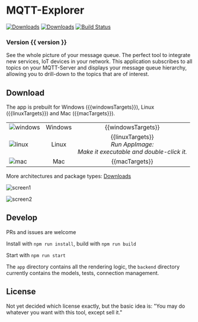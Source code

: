 # MQTT-Explorer
[![Downloads](https://img.shields.io/github/release/thomasnordquist/mqtt-explorer.svg)](https://travis-ci.org/thomasnordquist/MQTT-Explorer/releases)
[![Downloads](https://img.shields.io/github/downloads/thomasnordquist/mqtt-explorer/total.svg)](https://travis-ci.org/thomasnordquist/MQTT-Explorer/releases)
[![Build Status](https://travis-ci.org/thomasnordquist/MQTT-Explorer.svg?branch=master)](https://travis-ci.org/thomasnordquist/MQTT-Explorer)

### Version {{ version }}
See the whole picture of your message queue.
The perfect tool to integrate new services, IoT devices in your network.
This application subscribes to all topics on your MQTT-Server and displays your message queue hierarchy, allowing you to drill-down to the topics that are of interest.

## Download
The app is prebuilt for Windows ({{windowsTargets}}), Linux ({{linuxTargets}}) and Mac ({{macTargets}}).

<center>

| | | | 
|:----------|:-------------:|:------:|
| ![windows](https://user-images.githubusercontent.com/7721625/51445407-b4172080-1d04-11e9-8c70-d8413d1d6d8b.png) | Windows | {{windowsTargets}} |
| ![linux](https://user-images.githubusercontent.com/7721625/51445392-947ff800-1d04-11e9-8c7f-a30efb755651.png) | Linux | {{linuxTargets}}<br>*Run AppImage:<br>Make it executable and double-click it.* | 
| ![mac](https://user-images.githubusercontent.com/7721625/51445390-921d9e00-1d04-11e9-8339-351469ef20ae.png) | Mac | {{macTargets}} | 

</center>

More architectures and package types: [Downloads](https://github.com/thomasnordquist/MQTT-Explorer/releases)

![screen1](https://user-images.githubusercontent.com/7721625/51441563-41418180-1cd3-11e9-893b-c22f6a6c3695.png)

![screen2](https://user-images.githubusercontent.com/7721625/51441470-59fd6780-1cd2-11e9-925f-bc491027300c.png)


## Develop
PRs and issues are welcome

Install with `npm run install`, build with `npm run build`

Start with `npm run start`

The `app` directory contains all the rendering logic, the `backend` directory currently contains the models, tests, connection management.

## License
Not yet decided which license exactly, but the basic idea is: "You may do whatever you want with this tool, except sell it."
